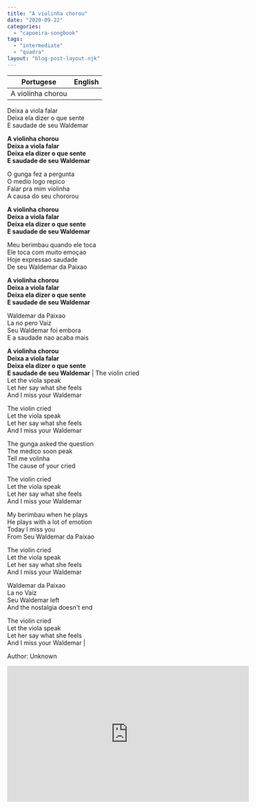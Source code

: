```yaml
---
title: "A violinha chorou"
date: "2020-09-22"
categories: 
  - "capoeira-songbook"
tags: 
  - "intermediate"
  - "quadra"
layout: "blog-post-layout.njk"
---
```


| Portugese | English |
| --- | --- |
| A violinha chorou  
Deixa a viola falar  
Deixa ela dizer o que sente  
E saudade de seu Waldemar  
  
**A violinha chorou  
Deixa a viola falar  
Deixa ela dizer o que sente  
E saudade de seu Waldemar**  
  
O gunga fez a pergunta  
O medio logo repico  
Falar pra mim violinha  
A causa do seu chororou  
  
**A violinha chorou  
Deixa a viola falar  
Deixa ela dizer o que sente  
E saudade de seu Waldemar**  
  
Meu berimbau quando ele toca  
Ele toca com muito emoçao  
Hoje expressao saudade  
De seu Waldemar da Paixao  
  
**A violinha chorou  
Deixa a viola falar  
Deixa ela dizer o que sente  
E saudade de seu Waldemar**  
  
Waldemar da Paixao  
La no pero Vaiz  
Seu Waldemar foi embora  
E a saudade nao acaba mais  
  
**A violinha chorou  
Deixa a viola falar  
Deixa ela dizer o que sente  
E saudade de seu Waldemar** | The violin cried  
Let the viola speak  
Let her say what she feels  
And I miss your Waldemar  
  
The violin cried  
Let the viola speak  
Let her say what she feels  
And I miss your Waldemar  
  
The gunga asked the question  
The medico soon peak  
Tell me volinha  
The cause of your cried  
  
The violin cried  
Let the viola speak  
Let her say what she feels  
And I miss your Waldemar  
  
My berimbau when he plays  
He plays with a lot of emotion  
Today I miss you  
From Seu Waldemar da Paixao  
  
The violin cried  
Let the viola speak  
Let her say what she feels  
And I miss your Waldemar  
  
Waldemar da Paixao  
La no Vaiz  
Seu Waldemar left  
And the nostalgia doesn't end  
  
The violin cried  
Let the viola speak  
Let her say what she feels  
And I miss your Waldemar |

<figcaption>

Author: Unknown

</figcaption>

<iframe width="560" height="315" src="https://www.youtube.com/embed/YieoCyA802I" title="YouTube video player" frameborder="0" allow="accelerometer; autoplay; clipboard-write; encrypted-media; gyroscope; picture-in-picture" allowfullscreen></iframe>
